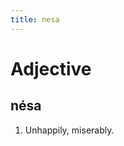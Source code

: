 ```yaml
---
title: nesa
---
```


Adjective
================================

nésa
----------------

1. Unhappily, miserably.
